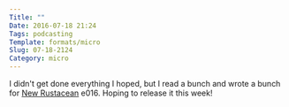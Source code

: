 ```yaml
---
Title: ""
Date: 2016-07-18 21:24
Tags: podcasting
Template: formats/micro
Slug: 07-18-2124
Category: micro
---
```


I didn't get done everything I hoped, but I read a bunch and wrote a bunch for [New Rustacean] e016. Hoping to release it this week!

[New Rustacean]: http://www.newrustacean.com